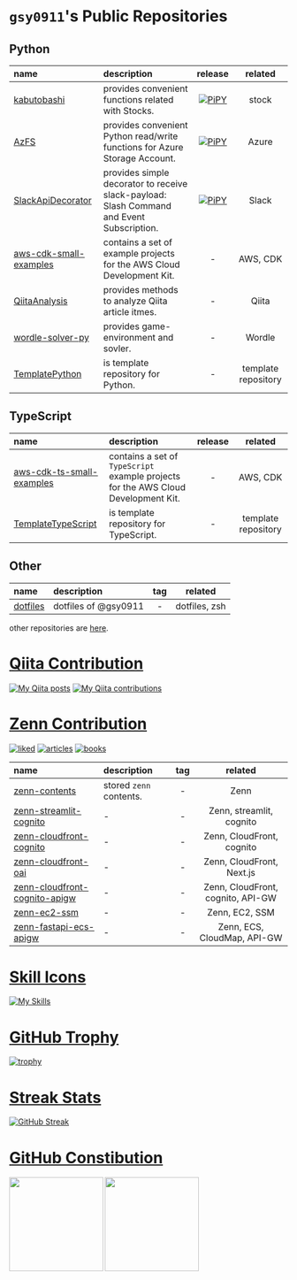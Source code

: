 # `gsy0911`'s Public Repositories

## Python

| name                                                                        | description                                                                               |                                                   release                                                   |       related       |
|:----------------------------------------------------------------------------|:------------------------------------------------------------------------------------------|:-----------------------------------------------------------------------------------------------------------:|:-------------------:|
| [kabutobashi](https://github.com/gsy0911/kabutobashi)                       | provides convenient functions related with Stocks.                                        |       [![PiPY](https://img.shields.io/pypi/v/kabutobashi.svg)](https://pypi.org/project/kabutobashi/)       |        stock        |
| [AzFS](https://github.com/gsy0911/azfs)                                     | provides convenient Python read/write functions for Azure Storage Account.                |              [![PiPY](https://img.shields.io/pypi/v/azfs.svg)](https://pypi.org/project/azfs/)              |        Azure        |
| [SlackApiDecorator](https://github.com/gsy0911/slack-api-decorator)         | provides simple decorator to receive slack-payload: Slash Command and Event Subscription. | [![PiPY](https://img.shields.io/pypi/v/slackapidecorator.svg)](https://pypi.org/project/slackapidecorator/) |        Slack        |
| [aws-cdk-small-examples](https://github.com/gsy0911/aws-cdk-small-examples) | contains a set of example projects for the AWS Cloud Development Kit.                     |                                                      -                                                      |      AWS, CDK       |
| [QiitaAnalysis](https://github.com/gsy0911/qiita_analysis)                  | provides methods to analyze Qiita article itmes.                                          |                                                      -                                                      |        Qiita        |
| [wordle-solver-py](https://github.com/gsy0911/wordle-solver-py)             | provides game-environment and sovler.                                                     |                                                      -                                                      |       Wordle        |
| [TemplatePython](https://github.com/gsy0911/template-python)                | is template repository for Python.                                                        |                                                      -                                                      | template repository |


## TypeScript

| name                                                                              | description                                                                        | release |      related        |
|:----------------------------------------------------------------------------------|:-----------------------------------------------------------------------------------|:-------:|:-------------------:|
| [aws-cdk-ts-small-examples](https://github.com/gsy0911/aws-cdk-ts-small-examples) | contains a set of `TypeScript` example projects for the AWS Cloud Development Kit. |    -    |      AWS, CDK       |
| [TemplateTypeScript](https://github.com/gsy0911/TemplateTypeScript)               | is template repository for TypeScript.                                             |    -    | template repository |


## Other

| name                                             | description            | tag |          related          |
|:-------------------------------------------------|:-----------------------|:---:|:-------------------------:|
| [dotfiles](https://github.com/gsy0911/dotfiles)  | dotfiles of @gsy0911   |  -  |       dotfiles, zsh       |

other repositories are [here](./DETAIL.md).


# [Qiita Contribution](https://qiita.com/mikkame/items/f2c60d9caf8a8e38ec50)

[![My Qiita posts](https://qiita-badge.apiapi.app/s/gsy0911/posts.svg)](http://qiita.com/gsy0911)
[![My Qiita contributions](https://qiita-badge.apiapi.app/s/gsy0911/contributions.svg)](http://qiita.com/gsy0911)

# [Zenn Contribution](https://github.com/nikaera/zenn-badge)

[![liked](https://zenn.badge.nikaera.com/s/gsy0911/likes?style=flat)](https://zenn.dev/gsy0911)
[![articles](https://zenn.badge.nikaera.com/s/gsy0911/articles?style=flat)](https://zenn.dev/gsy0911)
[![books](https://zenn.badge.nikaera.com/s/gsy0911/books?style=falt)](https://zenn.dev/gsy0911)

| name                                                                                      | description             | tag |              related              |
|:------------------------------------------------------------------------------------------|:------------------------|:---:|:---------------------------------:|
| [zenn-contents](https://github.com/gsy0911/zenn-contents)                                 | stored `zenn` contents. |  -  |               Zenn                |
| [zenn-streamlit-cognito](https://github.com/gsy0911/zenn-streamlit-cognito)               | -                       |  -  |     Zenn, streamlit, cognito      |
| [zenn-cloudfront-cognito](https://github.com/gsy0911/zenn-cloudfront-cognito)             | -                       |  -  |     Zenn, CloudFront, cognito     |
| [zenn-cloudfront-oai](https://github.com/gsy0911/zenn-cloudfront-oai)                     | -                       |  -  |     Zenn, CloudFront, Next.js     |
| [zenn-cloudfront-cognito-apigw](https://github.com/gsy0911/zenn-cloudfront-cognito-apigw) | -                       |  -  | Zenn, CloudFront, cognito, API-GW |
| [zenn-ec2-ssm](https://github.com/gsy0911/zenn-ec2-ssm)                                   | -                       |  -  |          Zenn, EC2, SSM           |
| [zenn-fastapi-ecs-apigw](https://github.com/gsy0911/zenn-fastapi-ecs-apigw)               | -                       |  -  |    Zenn, ECS, CloudMap, API-GW    |

# [Skill Icons](https://github.com/tandpfun/skill-icons)

[![My Skills](https://skillicons.dev/icons?i=aws,docker,fastapi,git,github,githubactions,idea,java,materialui,next,nginx,postgres,py,raspberrypi,react,ts&perline=8)](https://skillicons.dev)

# [GitHub Trophy](https://github.com/ryo-ma/github-profile-trophy)

[![trophy](https://github-profile-trophy.vercel.app/?username=gsy0911&theme=onedark&margin-w=5&margin-h=5)](https://github.com/ryo-ma/github-profile-trophy)

# [Streak Stats](http://github-readme-streak-stats.herokuapp.com/demo/)

[![GitHub Streak](http://github-readme-streak-stats.herokuapp.com?user=gsy0911&theme=dark&date_format=%5BY.%5Dn.j)](https://git.io/streak-stats)

# [GitHub Constibution](https://qiita.com/zizi4n5/items/f8076cb25bbf64a9bc1c)

<a href="https://github.com/anuraghazra/github-readme-stats" about="https://github.com/anuraghazra/github-readme-stats/issues/2415">
  <img height="170" align="left" src="https://github-readme-stats-ten-gilt.vercel.app/api?username=gsy0911&count_private=true&theme=dracula" />
</a>
<a href="https://github.com/anuraghazra/github-readme-stats"  about="https://github.com/anuraghazra/github-readme-stats/issues/2415">
  <img height="170" align="left" src="https://github-readme-stats-ten-gilt.vercel.app/api/top-langs/?username=gsy0911&layout=compact&theme=dracula" />
</a>
